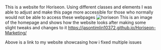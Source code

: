 This is a website for Horiseon. Using different classes and elements I was able to adjust and make this page more accessible for those who normally would not be able to access these webpages
![horiseon](https://user-images.githubusercontent.com/106777829/173721667-5397eacc-fad7-462a-83f5-bf97ee69a89f.PNG)
This is an image of the homepage and shows how the website looks after making some slight tweaks and changes to it
https://jasontimlin10372.github.io/Horiseon-Marketing/      

Above is a link to my website showcasing how i fixed multiple issues
